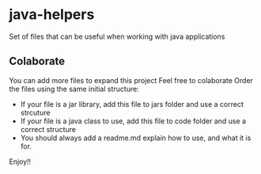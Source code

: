 # java-helpers
Set of files that can be useful when working with java applications

## Colaborate
You can add more files to expand this project
Feel free to colaborate
Order the files using the same initial structure:
 - If your file is a jar library, add this file to jars folder and use a correct strcuture
 - If your file is a java class to use, add this file to code folder and use a correct structure
 - You should always add a readme.md explain how to use, and what it is for.

Enjoy!!
